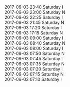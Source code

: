 2017-06-03 23:40 Saturday  I  
2017-06-03 23:00 Saturday  N  
2017-06-03 22:25 Saturday  I  
2017-06-03 21:45 Saturday  N  
2017-06-03 17:20 Saturday  I  
2017-06-03 17:15 Saturday  N  
2017-06-03 09:00 Saturday  I  
2017-06-03 08:40 Saturday  N  
2017-06-03 08:00 Saturday  I  
2017-06-03 07:50 Saturday  N  
2017-06-03 07:45 Saturday  I  
2017-06-03 07:35 Saturday  N  
2017-06-03 07:20 Saturday  I  
2017-06-03 07:15 Saturday  N  
2017-06-03 07:10 Saturday  I  
